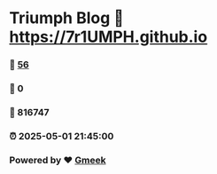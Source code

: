 # Triumph Blog :link: https://7r1UMPH.github.io 
### :page_facing_up: [56](https://7r1UMPH.github.io/tag.html) 
### :speech_balloon: 0 
### :hibiscus: 816747 
### :alarm_clock: 2025-05-01 21:45:00 
### Powered by :heart: [Gmeek](https://github.com/Meekdai/Gmeek)
